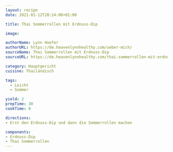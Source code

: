 ```yaml
---
layout: recipe
date: 2021-01-12T20:24:08+01:00

title: Thai Sommerrollen mit Erdnuss-Dip

image: 

authorName: Lynn Hoefer
authorURL: https://de.heavenlynnhealthy.com/ueber-mich/
sourceName: Thai Sommerrollen mit Erdnuss-Dip
sourceURL: https://de.heavenlynnhealthy.com/thai-sommerrollen-mit-erdnuss-dip/

category: Hauptgericht
cuisine: Thailändisch

tags: 
  - Leicht
  - Sommer

yield: 2
prepTime: 30
cookTime: 0

directions:
- Erst den Erdnuss-Dip und dann die Sommerrollen machen

components:
- Erdnuss-Dip
- Thai Sommerrollen
---
```

